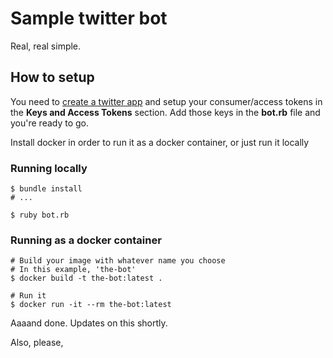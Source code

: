 # Sample twitter bot

Real, real simple.

## How to setup

You need to [create a twitter app](https://apps.twitter.com/) and setup your consumer/access tokens in the **Keys and Access Tokens** section. Add those keys in the **bot.rb** file and you're ready to go.

Install docker in order to run it as a docker container, or just run it locally

### Running locally

```shell
$ bundle install
# ...

$ ruby bot.rb
```

### Running as a docker container

```shell
# Build your image with whatever name you choose
# In this example, 'the-bot'
$ docker build -t the-bot:latest .

# Run it
$ docker run -it --rm the-bot:latest
```

Aaaand done. Updates on this shortly.

Also, please, 


